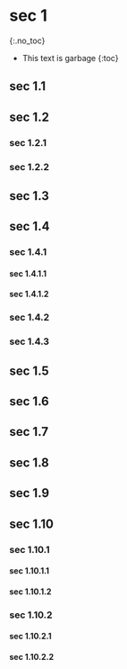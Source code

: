 # sec 1
{:.no_toc}

<div class="toc-sidebar">

* This text is garbage
{:toc}

</div>

## sec 1.1

## sec 1.2

### sec 1.2.1

### sec 1.2.2

## sec 1.3

## sec 1.4

### sec 1.4.1

#### sec 1.4.1.1

#### sec 1.4.1.2

### sec 1.4.2

### sec 1.4.3

## sec 1.5

## sec 1.6

## sec 1.7

## sec 1.8

## sec 1.9

## sec 1.10

### sec 1.10.1

#### sec 1.10.1.1

#### sec 1.10.1.2

### sec 1.10.2

#### sec 1.10.2.1

#### sec 1.10.2.2
